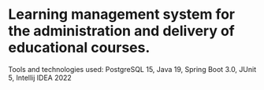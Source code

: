# Learning management system for the administration and delivery of educational courses.
Tools and technologies used:
PostgreSQL 15, Java 19, Spring Boot 3.0, JUnit 5, Intellij IDEA 2022




